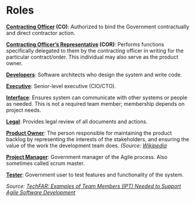 # Roles

**[Contracting Officer](contracting_officer.md) (CO)**: Authorized to bind the Government contractually and direct contractor action.

**[Contracting Officer’s Representative](contracting_officers_representative.md) (COR)**: Performs functions specifically delegated to them by the contracting officer in writing for the particular contract/order. This individual may also serve as the product owner. 

**[Developers](developers.md)**: Software architects who design the system and write code.

**[Executive](executive.md)**: Senior-level executive (CIO/CTO).

**[Interface](interface.md)**: Ensures system can communicate with other systems or people as needed. This is not a required team member; membership depends on project needs.

**[Legal](interface.md)**: Provides legal review of all documents and actions.

**[Product Owner](product_owner.md)**: The person responsible for maintaining the product backlog by representing the interests of the stakeholders, and ensuring the value of the work the development team does. *(Source: [Wikipedia](https://en.wikipedia.org/wiki/Scrum_(software_development))*

**[Project Manager](project_manager.md)**: Government manager of the Agile process. Also sometimes called scrum master.

**[Tester](tester.md)**: Government user to test features and functionality of the system.

*Source: [TechFAR: Examples of Team Members (IPT) Needed to Support Agile Software Development](https://github.com/usds/playbook/blob/gh-pages/_includes/techfar-online.md#examples-of-team-members-ipt-needed-to-support-agile-software-development)*





